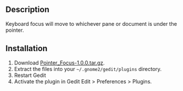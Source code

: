## Description ##
Keyboard focus will move to whichever pane or document is under the pointer.

## Installation ##
  1. Download [Pointer\_Focus-1.0.0.tar.gz](http://gedit-pointer-focus.googlecode.com/files/Pointer_Focus-1.0.0.tar.gz).
  1. Extract the files into your `~/.gnome2/gedit/plugins` directory.
  1. Restart Gedit
  1. Activate the plugin in Gedit Edit > Preferences > Plugins.